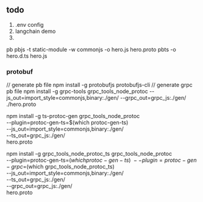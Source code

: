 ## todo
1. .env config
2. langchain demo
3. 

pb
pbjs -t static-module -w commonjs -o hero.js hero.proto
pbts -o hero.d.ts hero.js

### protobuf
// generate pb file
npm install -g protobufjs protobufjs-cli
// generate grpc pb file
npm install -g grpc-tools
grpc_tools_node_protoc --js_out=import_style=commonjs,binary:./gen/ --grpc_out=grpc_js:./gen/ ./hero.proto

npm install -g ts-protoc-gen
grpc_tools_node_protoc \
  --plugin=protoc-gen-ts=$(which protoc-gen-ts) \
  --js_out=import_style=commonjs,binary:./gen/ \
  --ts_out=grpc_js:./gen/ \
  hero.proto

npm install -g grpc_tools_node_protoc_ts
grpc_tools_node_protoc \
  --plugin=protoc-gen-ts=$(which protoc-gen-ts) \
  --plugin=protoc-gen-grpc=$(which grpc_tools_node_protoc_ts) \
  --js_out=import_style=commonjs,binary:./gen/ \
  --ts_out=grpc_js:./gen/ \
  --grpc_out=grpc_js:./gen/ \
hero.proto
